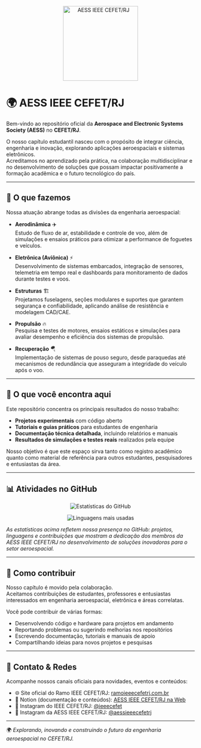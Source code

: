 <p align="center">
  <img src="https://github.com/AESS-IEEE-CEFETRJ/AESS-IEEE-CEFETRJ/blob/main/Fundo%20degrad%C3%AA%20-%20White.png" alt="AESS IEEE CEFET/RJ" width="200"/>
</p>

# 🌍 AESS IEEE CEFET/RJ

Bem-vindo ao repositório oficial da **Aerospace and Electronic Systems Society (AESS)** no **CEFET/RJ**.  

O nosso capítulo estudantil nasceu com o propósito de integrar ciência, engenharia e inovação, explorando aplicações aeroespaciais e sistemas eletrônicos.  
Acreditamos no aprendizado pela prática, na colaboração multidisciplinar e no desenvolvimento de soluções que possam impactar positivamente a formação acadêmica e o futuro tecnológico do país.  

---

## 🚀 O que fazemos

Nossa atuação abrange todas as divisões da engenharia aeroespacial:

- **Aerodinâmica** ✈️  
  Estudo de fluxo de ar, estabilidade e controle de voo, além de simulações e ensaios práticos para otimizar a performance de foguetes e veículos.  

- **Eletrônica (Aviônica)** ⚡  
  Desenvolvimento de sistemas embarcados, integração de sensores, telemetria em tempo real e dashboards para monitoramento de dados durante testes e voos.  

- **Estruturas** 🏗️  
  Projetamos fuselagens, seções modulares e suportes que garantem segurança e confiabilidade, aplicando análise de resistência e modelagem CAD/CAE.  

- **Propulsão** 🔥  
  Pesquisa e testes de motores, ensaios estáticos e simulações para avaliar desempenho e eficiência dos sistemas de propulsão.  

- **Recuperação** 🪂  
  Implementação de sistemas de pouso seguro, desde paraquedas até mecanismos de redundância que asseguram a integridade do veículo após o voo.  

---

## 📂 O que você encontra aqui

Este repositório concentra os principais resultados do nosso trabalho:  

- **Projetos experimentais** com código aberto  
- **Tutoriais e guias práticos** para estudantes de engenharia  
- **Documentação técnica detalhada**, incluindo relatórios e manuais  
- **Resultados de simulações e testes reais** realizados pela equipe  

Nosso objetivo é que este espaço sirva tanto como registro acadêmico quanto como material de referência para outros estudantes, pesquisadores e entusiastas da área.  

---

## 📊 Atividades no GitHub

<p align="center">
  <img src="https://github-readme-stats.vercel.app/api?username=AESS-IEEE-CEFETRJ&show_icons=true&theme=blue_navy" alt="Estatísticas do GitHub" />
</p>

<p align="center">
  <img src="https://github-readme-stats.vercel.app/api/top-langs/?username=AESS-IEEE-CEFETRJ&layout=compact&theme=blue_navy" alt="Linguagens mais usadas"/>
</p>

*As estatísticas acima refletem nossa presença no GitHub: projetos, linguagens e contribuições que mostram a dedicação dos membros da AESS IEEE CEFET/RJ no desenvolvimento de soluções inovadoras para o setor aeroespacial.*

---

## 🤝 Como contribuir

Nosso capítulo é movido pela colaboração.  
Aceitamos contribuições de estudantes, professores e entusiastas interessados em engenharia aeroespacial, eletrônica e áreas correlatas.  

Você pode contribuir de várias formas:  
- Desenvolvendo código e hardware para projetos em andamento  
- Reportando problemas ou sugerindo melhorias nos repositórios  
- Escrevendo documentação, tutoriais e manuais de apoio  
- Compartilhando ideias para novos projetos e pesquisas  

---

## 📡 Contato & Redes

Acompanhe nossos canais oficiais para novidades, eventos e conteúdos:  

- 🌐 Site oficial do Ramo IEEE CEFET/RJ: [ramoieeecefetrj.com.br](https://www.ramoieeecefetrj.com.br/)  
- 📒 Notion (documentação e conteúdos): [AESS IEEE CEFET/RJ na Web](https://ieee-aess-cefetrj.notion.site/AESS-IEEE-CEFET-RJ-NA-WEB-242714ee907880d1b6a3fdb3f1b76ccd)  
- 📸 Instagram do IEEE CEFET/RJ: [@ieeecefet](https://www.instagram.com/ieeecefet/)  
- 📸 Instagram da AESS IEEE CEFET/RJ: [@aessieeecefetrj](https://www.instagram.com/aessieeecefetrj/)  

---

🌍 *Explorando, inovando e construindo o futuro da engenharia aeroespacial no CEFET/RJ.*
